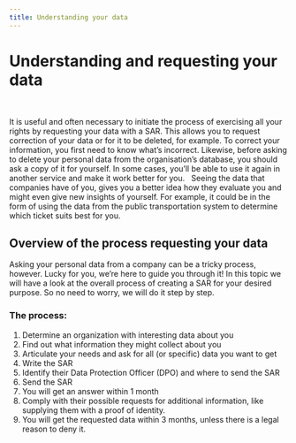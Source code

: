 ```yaml
---
title: Understanding your data
---
```


# Understanding and requesting your data
&nbsp;

It is useful and often necessary to initiate the process of exercising all your rights by requesting your data with a SAR. This allows you to request correction of your data or for it to be deleted, for example. To correct your information, you first need to know what’s incorrect. Likewise, before asking to delete your personal data from the organisation’s database, you should ask a copy of it for yourself. In some cases, you’ll be able to use it again in another service and make it work better for you. 
&nbsp;
Seeing the data that companies have of you, gives you a better idea how they evaluate you and might even give new insights of yourself. For example, it could be in the form of using the data from the public transportation system to determine which ticket suits best for you.
&nbsp;

## Overview of the process requesting your data

Asking your personal data from a company can be a tricky process, however. Lucky for you, we’re here to guide you through it! In this topic we will have a look at the overall process of creating a SAR for your desired purpose. So no need to worry, we will do it step by step.
&nbsp;

### The process:

1. Determine an organization with interesting data about you
2. Find out what information they might collect about you
3. Articulate your needs and ask for all (or specific) data you want to get
4. Write the SAR
5. Identify their Data Protection Officer (DPO) and where to send the SAR
6. Send the SAR
7. You will get an answer within 1 month
8. Comply with their possible requests for additional information, like supplying them with a proof of identity.
9. You will get the requested data within 3 months, unless there is a legal reason to deny it.
